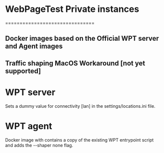 # WebPageTest Private instances
===============================

## Docker images based on the Official WPT server and Agent images
## Traffic shaping MacOS Workaround [not yet supported]



# WPT server
Sets a dummy value for connectivity [lan] in the settings/locations.ini file.


# WPT agent
Docker image with contains a copy of the existing WPT entrypoint script and adds the --shaper none flag.


